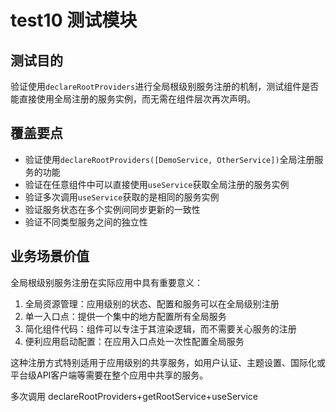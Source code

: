# test10 测试模块

## 测试目的

验证使用`declareRootProviders`进行全局根级别服务注册的机制，测试组件是否能直接使用全局注册的服务实例，而无需在组件层次再次声明。

## 覆盖要点

- 验证使用`declareRootProviders([DemoService, OtherService])`全局注册服务的功能
- 验证在任意组件中可以直接使用`useService`获取全局注册的服务实例
- 验证多次调用`useService`获取的是相同的服务实例
- 验证服务状态在多个实例间同步更新的一致性
- 验证不同类型服务之间的独立性

## 业务场景价值

全局根级别服务注册在实际应用中具有重要意义：

1. 全局资源管理：应用级别的状态、配置和服务可以在全局级别注册
2. 单一入口点：提供一个集中的地方配置所有全局服务
3. 简化组件代码：组件可以专注于其渲染逻辑，而不需要关心服务的注册
4. 便利应用启动配置：在应用入口点处一次性配置全局服务

这种注册方式特别适用于应用级别的共享服务，如用户认证、主题设置、国际化或平台级API客户端等需要在整个应用中共享的服务。

多次调用 declareRootProviders+getRootService+useService

